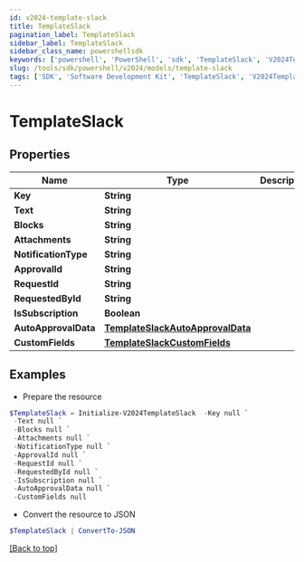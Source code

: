 ```yaml
---
id: v2024-template-slack
title: TemplateSlack
pagination_label: TemplateSlack
sidebar_label: TemplateSlack
sidebar_class_name: powershellsdk
keywords: ['powershell', 'PowerShell', 'sdk', 'TemplateSlack', 'V2024TemplateSlack'] 
slug: /tools/sdk/powershell/v2024/models/template-slack
tags: ['SDK', 'Software Development Kit', 'TemplateSlack', 'V2024TemplateSlack']
---
```



# TemplateSlack

## Properties

Name | Type | Description | Notes
------------ | ------------- | ------------- | -------------
**Key** | **String** |  | [optional] 
**Text** | **String** |  | [optional] 
**Blocks** | **String** |  | [optional] 
**Attachments** | **String** |  | [optional] 
**NotificationType** | **String** |  | [optional] 
**ApprovalId** | **String** |  | [optional] 
**RequestId** | **String** |  | [optional] 
**RequestedById** | **String** |  | [optional] 
**IsSubscription** | **Boolean** |  | [optional] 
**AutoApprovalData** | [**TemplateSlackAutoApprovalData**](template-slack-auto-approval-data) |  | [optional] 
**CustomFields** | [**TemplateSlackCustomFields**](template-slack-custom-fields) |  | [optional] 

## Examples

- Prepare the resource
```powershell
$TemplateSlack = Initialize-V2024TemplateSlack  -Key null `
 -Text null `
 -Blocks null `
 -Attachments null `
 -NotificationType null `
 -ApprovalId null `
 -RequestId null `
 -RequestedById null `
 -IsSubscription null `
 -AutoApprovalData null `
 -CustomFields null
```

- Convert the resource to JSON
```powershell
$TemplateSlack | ConvertTo-JSON
```


[[Back to top]](#) 

